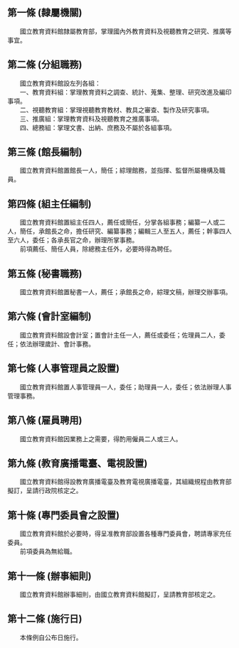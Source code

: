 第一條 (隸屬機關)
-----------------
　　國立教育資料館隸屬教育部，掌理國內外教育資料及視聽教育之研究、推廣等事宜。  


第二條 (分組職務)
-----------------
　　國立教育資料館設左列各組：  
　　一、教育資料組：掌理教育資料之調查、統計、蒐集、整理、研究改進及編印事項。  
　　二、視聽教育組：掌理視聽教育教材、教具之審查、製作及研究事項。  
　　三、推廣組：掌理教育資料及視聽教育之推廣事項。  
　　四、總務組：掌理文書、出納、庶務及不屬於各組事項。  


第三條 (館長編制)
-----------------
　　國立教育資料館置館長一人，簡任；綜理館務，並指揮、監督所屬機構及職員。  


第四條 (組主任編制)
-------------------
　　國立教育資料館置組主任四人，薦任或簡任，分掌各組事務；編纂一人或二人，簡任，承館長之命，擔任研究、編纂事務；編輯三人至五人，薦任；幹事四人至六人，委任；各承長官之命，辦理所掌事務。  
　　前項薦任、簡任人員，除總務主任外，必要時得為聘任。  


第五條 (秘書職務)
-----------------
　　國立教育資料館置秘書一人，薦任；承館長之命，綜理文稿，辦理交辦事項。  


第六條 (會計室編制)
-------------------
　　國立教育資料館設會計室；置會計主任一人，薦任或委任；佐理員二人，委任；依法辦理歲計、會計事務。  


第七條 (人事管理員之設置)
-------------------------
　　國立教育資料館置人事管理員一人，委任；助理員一人，委任；依法辦理人事管理事務。  


第八條 (雇員聘用)
-----------------
　　國立教育資料館因業務上之需要，得酌用僱員二人或三人。  


第九條 (教育廣播電臺、電視設置)
-------------------------------
　　國立教育資料館得設教育廣播電臺及教育電視廣播電臺，其組織規程由教育部擬訂，呈請行政院核定之。  


第十條 (專門委員會之設置)
-------------------------
　　國立教育資料館於必要時，得呈准教育部設置各種專門委員會，聘請專家充任委員。  
　　前項委員為無給職。  


第十一條 (辦事細則)
-------------------
　　國立教育資料館辦事細則，由國立教育資料館擬訂，呈請教育部核定之。  


第十二條 (施行日)
-----------------
　　本條例自公布日施行。